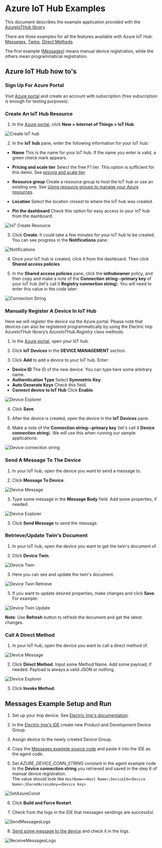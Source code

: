 # Azure IoT Hub Examples

This document describes the example application provided with the [AzureIoTHub library](../README.md). 

There are three examples for all the features available with Azure IoT Hub: [Messages](TODO), [Twins](TODO), [Direct Methods](TODO).

The first example ([Messages](TODO)) means manual device registration, while the others mean programmatical registration.


## Azure IoT Hub how to's

### Sign Up For Azure Portal

Visit [Azure portal](https://portal.azure.com/) and create an account with subscription (free subscription is enough for testing purposes).

### Create An IoT Hub Resource

1. In the [Azure portal](https://portal.azure.com/), click **New > Internet of Things > IoT Hub**:

![Create IoT hub](./example_imgs/CreateIoTHub.png)

2. In the **IoT hub** pane, enter the following information for your IoT hub:

 - **Name** This is the name for your IoT hub. If the name you enter is valid, a green check mark appears.

 - **Pricing and scale tier** Select the free F1 tier. This option is sufficient for this demo. See [pricing and scale tier](https://azure.microsoft.com/pricing/details/iot-hub/).

 - **Resource group** Create a resource group to host the IoT hub or use an existing one. See [Using resource groups to manage your Azure resources](https://docs.microsoft.com/en-us/azure/azure-resource-manager/resource-group-portal).

 - **Location** Select the location closest to where the IoT hub was created.

 - **Pin the dashboard** Check this option for easy access to your IoT hub from the dashboard.

![IoT Create Resource](./example_imgs/IoTHubCreateResouce.png)

3. Click **Create**. It could take a few minutes for your IoT hub to be created. You can see progress in the **Notifications** pane:

![Notifications](./example_imgs/IoTHubNotifications.png)

4. Once your IoT hub is created, click it from the dashboard. Then click **Shared access policies**.

5. In the **Shared access policies** pane, click the **iothubowner** policy, and then copy and make a note of the **Connection string--primary key** of your IoT hub (let's call it **Registry connection string**). You will need to enter this value in the code later:

![Connection String](./example_imgs/IoTHubConnectionString.png)

### Manually Register A Device In IoT Hub

Here we will register the device via the Azure portal. Please note that devices can also be registered programmatically by using the Electric Imp AzureIoTHub library’s *AzureIoTHub.Registry* class methods.

1. In the [Azure portal](https://portal.azure.com/), open your IoT hub.

2. Click **IoT Devices** in the **DEVICE MANAGEMENT** section.

3. Click **Add** to add a device to your IoT hub. Enter:

 - **Device ID** The ID of the new device. You can type here some arbitrary name.
 - **Authentication Type** Select **Symmetric Key**.
 - **Auto Generate Keys** Check this field.
 - **Connect device to IoT Hub** Click **Enable**.

 ![Device Explorer](./example_imgs/IoTHubDeviceExplorer.png)

4. Click **Save**.

5. After the device is created, open the device in the **IoT Devices** pane.

6. Make a note of the **Connection string--primary key** (let's call it **Device connection string**). We will use this when running our sample applications:

![Device connection string](./example_imgs/IoTHubDeviceConnectionString.png)

### Send A Message To The Device

1. In your IoT hub, open the device you want to send a message to.

2. Click **Message To Device**.

 ![Device Message](./example_imgs/IoTHubSendMessageToDevice1.png)

3. Type some message in the **Message Body** field. Add some properties, if needed.

 ![Device Explorer](./example_imgs/IoTHubSendMessageToDevice2.png)

3. Click **Send Message** to send the message.

### Retrieve/Update Twin's Document

1. In your IoT hub, open the device you want to get the twin's document of.

2. Click **Device Twin**.

 ![Device Twin](./example_imgs/IoTHubDeviceTwin1.png)

3. Here you can see and update the twin's document.

 ![Device Twin Retrieve](./example_imgs/IoTHubDeviceTwinRetrieve.png)

3. If you want to update desired properties, make changes and click **Save**. For example:

 ![Device Twin Update](./example_imgs/IoTHubDeviceTwinUpdate.png)

**Note**: Use **Refresh** button to refresh the document and get the latest changes.

### Call A Direct Method

1. In your IoT hub, open the device you want to call a direct method of.

 ![Device Message](./example_imgs/IoTHubDirectMethod.png)

2. Click **Direct Method**. Input some Method Name. Add some payload, if needed. Payload is always a valid JSON or nothing.

 ![Device Explorer](./example_imgs/IoTHubDirectMethodInvoke.png)

3. Click **Invoke Method**.

## Messages Example Setup and Run

1. Set up your Imp device. See [Electric Imp's documentation](https://developer.electricimp.com/gettingstarted).

2. In the [Electric Imp's IDE](https://ide.electricimp.com) create new Product and Development Device Group.

3. Assign device to the newly created Device Group.

4. Copy the [Messages example source code](./Messages.agent.nut) and paste it into the IDE as the agent code.

5. Set *AZURE_DEVICE_CONN_STRING* constant in the agent example code to the **Device connection string** you retrieved and saved in the step 6 of manual device registration.\
The value should look like `HostName=<Host Name>;DeviceId=<Device Name>;SharedAccessKey=<Device Key>`.

![SetAzureConst](./example_imgs/SetAzureConst.png)

6. Click **Build and Force Restart**.

7. Check from the logs in the IDE that messages sendings are successful.

![SendMessagesLogs](./example_imgs/SendMessagesLogs.png)

8. [Send some message to the device](TODO) and check it in the logs.

![ReceiveMessagesLogs](./example_imgs/ReceiveMessagesLogs.png)
